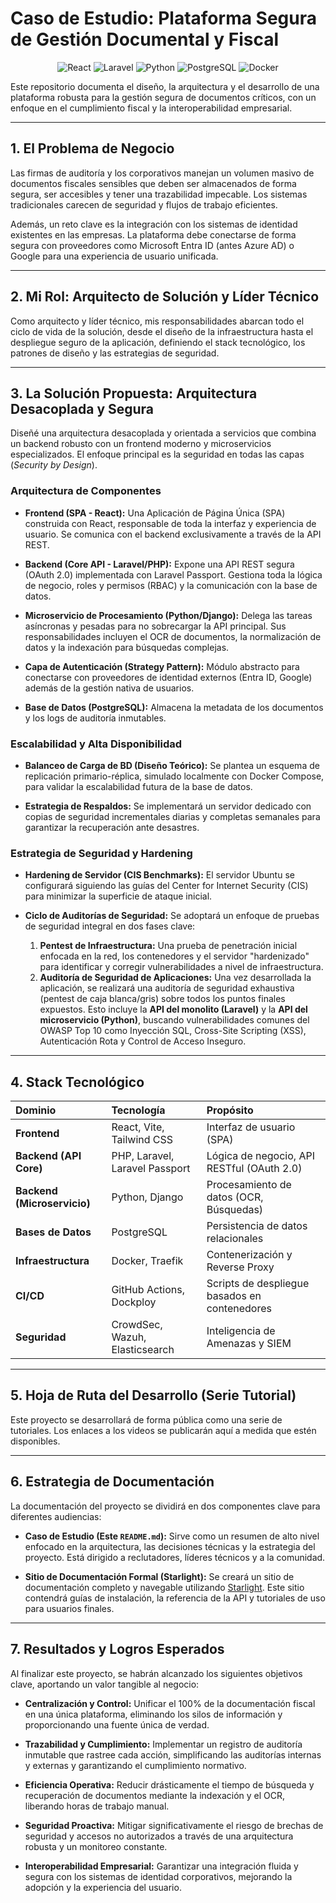 # Caso de Estudio: Plataforma Segura de Gestión Documental y Fiscal

<p align="center">
  <img src="https://img.shields.io/badge/React-20232A?style=for-the-badge&logo=react&logoColor=61DAFB" alt="React"/>
  <img src="https://img.shields.io/badge/Laravel-FF2D20?style=for-the-badge&logo=laravel&logoColor=white" alt="Laravel"/>
  <img src="https://img.shields.io/badge/Python-3776AB?style=for-the-badge&logo=python&logoColor=white" alt="Python"/>
  <img src="https://img.shields.io/badge/PostgreSQL-4169E1?style=for-the-badge&logo=postgresql&logoColor=white" alt="PostgreSQL"/>
  <img src="https://img.shields.io/badge/Docker-2496ED?style=for-the-badge&logo=docker&logoColor=white" alt="Docker"/>
</p>

Este repositorio documenta el diseño, la arquitectura y el desarrollo de una plataforma robusta para la gestión segura de documentos críticos, con un enfoque en el cumplimiento fiscal y la interoperabilidad empresarial.

---

## 1. El Problema de Negocio

Las firmas de auditoría y los corporativos manejan un volumen masivo de documentos fiscales sensibles que deben ser almacenados de forma segura, ser accesibles y tener una trazabilidad impecable. Los sistemas tradicionales carecen de seguridad y flujos de trabajo eficientes.

Además, un reto clave es la integración con los sistemas de identidad existentes en las empresas. La plataforma debe conectarse de forma segura con proveedores como Microsoft Entra ID (antes Azure AD) o Google para una experiencia de usuario unificada.

---

## 2. Mi Rol: Arquitecto de Solución y Líder Técnico

Como arquitecto y líder técnico, mis responsabilidades abarcan todo el ciclo de vida de la solución, desde el diseño de la infraestructura hasta el despliegue seguro de la aplicación, definiendo el stack tecnológico, los patrones de diseño y las estrategias de seguridad.

---

## 3. La Solución Propuesta: Arquitectura Desacoplada y Segura

Diseñé una arquitectura desacoplada y orientada a servicios que combina un backend robusto con un frontend moderno y microservicios especializados. El enfoque principal es la seguridad en todas las capas (*Security by Design*).

### Arquitectura de Componentes

-   **Frontend (SPA - React):** Una Aplicación de Página Única (SPA) construida con React, responsable de toda la interfaz y experiencia de usuario. Se comunica con el backend exclusivamente a través de la API REST.

-   **Backend (Core API - Laravel/PHP):** Expone una API REST segura (OAuth 2.0) implementada con Laravel Passport. Gestiona toda la lógica de negocio, roles y permisos (RBAC) y la comunicación con la base de datos.

-   **Microservicio de Procesamiento (Python/Django):** Delega las tareas asíncronas y pesadas para no sobrecargar la API principal. Sus responsabilidades incluyen el OCR de documentos, la normalización de datos y la indexación para búsquedas complejas.

-   **Capa de Autenticación (Strategy Pattern):** Módulo abstracto para conectarse con proveedores de identidad externos (Entra ID, Google) además de la gestión nativa de usuarios.

-   **Base de Datos (PostgreSQL):** Almacena la metadata de los documentos y los logs de auditoría inmutables.

### Escalabilidad y Alta Disponibilidad

-   **Balanceo de Carga de BD (Diseño Teórico):** Se plantea un esquema de replicación primario-réplica, simulado localmente con Docker Compose, para validar la escalabilidad futura de la base de datos.

-   **Estrategia de Respaldos:** Se implementará un servidor dedicado con copias de seguridad incrementales diarias y completas semanales para garantizar la recuperación ante desastres.

### Estrategia de Seguridad y Hardening

-   **Hardening de Servidor (CIS Benchmarks):** El servidor Ubuntu se configurará siguiendo las guías del Center for Internet Security (CIS) para minimizar la superficie de ataque inicial.

-   **Ciclo de Auditorías de Seguridad:** Se adoptará un enfoque de pruebas de seguridad integral en dos fases clave:
    1.  **Pentest de Infraestructura:** Una prueba de penetración inicial enfocada en la red, los contenedores y el servidor "hardenizado" para identificar y corregir vulnerabilidades a nivel de infraestructura.
    2.  **Auditoría de Seguridad de Aplicaciones:** Una vez desarrollada la aplicación, se realizará una auditoría de seguridad exhaustiva (pentest de caja blanca/gris) sobre todos los puntos finales expuestos. Esto incluye la **API del monolito (Laravel)** y la **API del microservicio (Python)**, buscando vulnerabilidades comunes del OWASP Top 10 como Inyección SQL, Cross-Site Scripting (XSS), Autenticación Rota y Control de Acceso Inseguro.

---

## 4. Stack Tecnológico

| Dominio | Tecnología | Propósito |
| :--- | :--- | :--- |
| **Frontend** | React, Vite, Tailwind CSS | Interfaz de usuario (SPA) |
| **Backend (API Core)** | PHP, Laravel, Laravel Passport | Lógica de negocio, API RESTful (OAuth 2.0) |
| **Backend (Microservicio)** | Python, Django | Procesamiento de datos (OCR, Búsquedas) |
| **Bases de Datos** | PostgreSQL | Persistencia de datos relacionales |
| **Infraestructura** | Docker, Traefik | Contenerización y Reverse Proxy |
| **CI/CD** | GitHub Actions, Dockploy | Scripts de despliegue basados en contenedores |
| **Seguridad** | CrowdSec, Wazuh, Elasticsearch | Inteligencia de Amenazas y SIEM |

---

## 5. Hoja de Ruta del Desarrollo (Serie Tutorial)

Este proyecto se desarrollará de forma pública como una serie de tutoriales. Los enlaces a los videos se publicarán aquí a medida que estén disponibles.

---

## 6. Estrategia de Documentación

La documentación del proyecto se dividirá en dos componentes clave para diferentes audiencias:

-   **Caso de Estudio (Este `README.md`):** Sirve como un resumen de alto nivel enfocado en la arquitectura, las decisiones técnicas y la estrategia del proyecto. Está dirigido a reclutadores, líderes técnicos y a la comunidad.

-   **Sitio de Documentación Formal (Starlight):** Se creará un sitio de documentación completo y navegable utilizando [Starlight](https://starlight.astro.build/). Este sitio contendrá guías de instalación, la referencia de la API y tutoriales de uso para usuarios finales.

---

## 7. Resultados y Logros Esperados

Al finalizar este proyecto, se habrán alcanzado los siguientes objetivos clave, aportando un valor tangible al negocio:

-   **Centralización y Control:** Unificar el 100% de la documentación fiscal en una única plataforma, eliminando los silos de información y proporcionando una fuente única de verdad.

-   **Trazabilidad y Cumplimiento:** Implementar un registro de auditoría inmutable que rastree cada acción, simplificando las auditorías internas y externas y garantizando el cumplimiento normativo.

-   **Eficiencia Operativa:** Reducir drásticamente el tiempo de búsqueda y recuperación de documentos mediante la indexación y el OCR, liberando horas de trabajo manual.

-   **Seguridad Proactiva:** Mitigar significativamente el riesgo de brechas de seguridad y accesos no autorizados a través de una arquitectura robusta y un monitoreo constante.

-   **Interoperabilidad Empresarial:** Garantizar una integración fluida y segura con los sistemas de identidad corporativos, mejorando la adopción y la experiencia del usuario.

